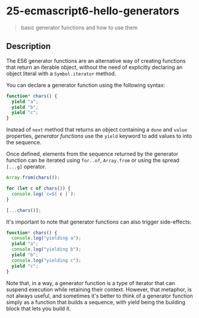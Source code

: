 # 25-ecmascript6-hello-generators
> basic generator functions and how to use them

## Description
The ES6 generator functions are an alternative way of creating functions that return an iterable object, without the need of explicitly declaring an object literal with a `Symbol.iterator` method.

You can declare a generator function using the following syntax:
```javascript
function* chars() {
  yield "a";
  yield "b";
  yield "c";
}
```

Instead of `next` method that returns an object containing a `done` and `value` properties, *generator functions* use the `yield` keyword to add values to into the sequence.

Once defined, elements from the sequence returned by the generator function can be iterated using `for..of`, `Array.from` or using the spread `[...g]` operator.

```javascript
Array.from(chars());

for (let c of chars()) {
  console.log(`c=${ c }`);
}

[...chars()];
```

It's important to note that generator functions can also trigger side-effects:
```javascript
function* chars() {
  console.log("yielding a");
  yield "a";
  console.log("yielding b");  
  yield "b";
  console.log("yielding c");  
  yield "c";
}
```

Note that, in a way, a generator function is a type of iterator that can suspend execution while retaining their context. However, that metaphor, is not always useful, and sometimes it's better to think of a generator function simply as a function that builds a sequence, with yield being the building block that lets you build it.